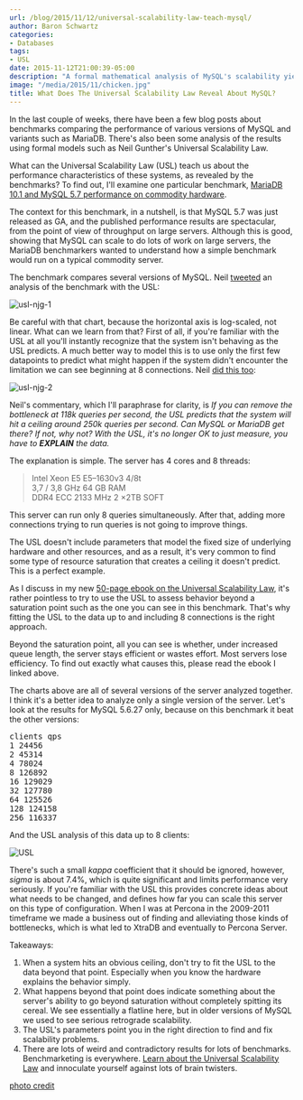 ```yaml
---
url: /blog/2015/11/12/universal-scalability-law-teach-mysql/
author: Baron Schwartz
categories:
- Databases
tags:
- USL
date: 2015-11-12T21:00:39-05:00
description: "A formal mathematical analysis of MySQL's scalability yields obvious results."
image: "/media/2015/11/chicken.jpg"
title: What Does The Universal Scalability Law Reveal About MySQL?
---
```


In the last couple of weeks, there have been a few blog posts about benchmarks
comparing the performance of various versions of MySQL and variants such as
MariaDB. There's also been some analysis of the results using formal models such
as Neil Gunther's Universal Scalability Law.

What can the Universal Scalability Law (USL) teach us about the performance
characteristics of these systems, as revealed by the benchmarks? To find out,
I'll examine one particular benchmark, [MariaDB 10.1 and MySQL 5.7 performance
on commodity hardware](https://blog.mariadb.org/maria-10-1-mysql-5-7-commodity-hardware/).

<!--more-->

The context for this benchmark, in a nutshell, is that MySQL 5.7 was just
released as GA, and the published performance results are spectacular, from the
point of view of throughput on large servers. Although this is good, showing
that MySQL can scale to do lots of work on large servers, the MariaDB
benchmarkers wanted to understand how a simple benchmark would run on a typical
commodity server.

The benchmark compares several versions of MySQL. Neil
[tweeted](https://twitter.com/DrQz/status/658628244413878272) an analysis
of the benchmark with the USL:

![usl-njg-1](/media/2015/11/usl-njg-1.png)

Be careful with that chart, because the horizontal axis is log-scaled, not
linear. What can we learn from that? First of all, if you're familiar with the
USL at all you'll instantly recognize that the system isn't behaving as the USL
predicts. A much better way to model this is to use only the first few
datapoints to predict what might happen if the system didn't encounter the
limitation we can see beginning at 8 connections. Neil [did this
too](https://twitter.com/DrQz/status/658774806578335744):

![usl-njg-2](/media/2015/11/usl-njg-2.png)

Neil's commentary, which I'll paraphrase for clarity, is *If you can remove the
bottleneck at 118k queries per second, the USL predicts that the system will hit
a ceiling around 250k queries per second. Can MySQL or MariaDB get there? If
not, why not? With the USL, it's no longer OK to just measure, you have to
**EXPLAIN** the data.*

The explanation is simple. The server has 4 cores and 8
threads:

> Intel Xeon E5 E5–1630v3	4/8t  <br>
> 3,7 / 3,8 GHz	64  GB RAM<br>
> DDR4 ECC 2133 MHz	2 ×2TB  SOFT

This server can run only 8 queries simultaneously. After that, adding
more connections trying to run queries is not going to improve things.

The USL doesn't include parameters that model the fixed size of underlying
hardware and other resources, and as a result, it's very common to find some
type of resource saturation that creates a ceiling it doesn't predict. This is a
perfect example.

As I discuss in my new [50-page ebook on the
Universal Scalability Law](https://www.vividcortex.com/resources/universal-scalability-law/),
it's rather pointless to try to use the USL to assess behavior beyond a
saturation point such as the one you can see in this benchmark. That's why
fitting the USL to the data up to and including 8 connections is the right
approach.

Beyond the saturation point, all you can see is whether, under increased queue
length, the server stays efficient or wastes effort.  Most servers lose
efficiency. To find out exactly what causes this, please read the ebook I linked
above.

The charts above are all of several versions of the server analyzed together. I
think it's a better idea to analyze only a single version of the server. Let's
look at the results for MySQL 5.6.27 only, because on this benchmark it beat the
other versions:

<pre>
clients qps
1 24456
2 45314
4 78024
8 126892
16 129029
32 127780
64 125526
128 124158
256 116337
</pre>

And the USL analysis of this data up to 8 clients:

![USL](/media/2015/11/usl.png)

There's such a small *kappa* coefficient that it should be ignored, however,
*sigma* is about 7.4%, which is quite significant and limits performance very
seriously. If you're familiar with the USL this provides concrete ideas about
what needs to be changed, and defines how far you can scale this server on this
type of configuration. When I was at Percona in the 2009-2011 timeframe we made
a business out of finding and alleviating those kinds of bottlenecks,
which is what led to XtraDB and eventually to Percona Server.

Takeaways:

1. When a system hits an obvious ceiling, don't try to fit the USL to the data
	beyond that point. Especially when you know the hardware explains the
	behavior simply.
2. What happens beyond that point does indicate something about the server's
	ability to go beyond saturation without completely spitting its cereal. We
	see essentially a flatline here, but in older versions of MySQL we used to
	see serious retrograde scalability.
3. The USL's parameters point you in the right direction to find and fix
	scalability problems.
4. There are lots of weird and contradictory results for lots of benchmarks.
   Benchmarketing is everywhere. [Learn about the Universal Scalability
	Law](https://www.vividcortex.com/resources/universal-scalability-law/) and
	innoculate yourself against lots of brain twisters.

[photo credit](https://upload.wikimedia.org/wikipedia/commons/2/20/Chicken_February_2009-1.jpg)
